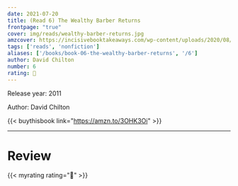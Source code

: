 ```yaml
---
date: 2021-07-20
title: (Read 6) The Wealthy Barber Returns
frontpage: "true"
cover: img/reads/wealthy-barber-returns.jpg
amzcover: https://incisivebooktakeaways.com/wp-content/uploads/2020/08/The-Wealthy-Barber-By-David-Chilton-Incisive-Book-Takeaways.jpg
tags: ['reads', 'nonfiction']
aliases: ['/books/book-06-the-wealthy-barber-returns', '/6']
author: David Chilton
number: 6
rating: 🤔
---
```


Release year: 2011

Author: David Chilton

{{< buythisbook link="https://amzn.to/3OHK3Oi" >}}

---

# Review

{{< myrating rating="🤔" >}}

